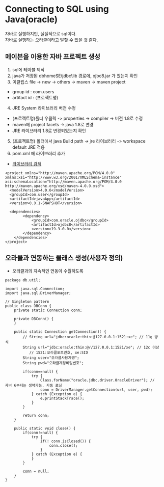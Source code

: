 # Connecting to SQL using Java(oracle)
자바로 실행하지만, 실질적으로 sql이다.   
자바로 실행하는 오라클이라고 말할 수 있을 것 같다.

## 메이븐을 이용한 자바 프로젝트 생성
1. sql에 테이블 제작
2. java가 저장된 dbhomeSE\jdbc\lib 경로에, ojbc8.jar 가 있는지 확인
3. 이클립스 file -> new -> others -> maven -> maven project 
  - group id : com.users
  - artifact id : (프로젝트명) 
4. JRE System 라이브러리 버전 수정
  - (프로젝트명)폴더 우클릭 -> properties -> compiler -> 버전 1.8로 수정
  - maven에 project facets -> java 1.8로 변경
  - JRE 라이브러리 1.8로 변경되었는지 확인
5. (프로젝트명) 폴더에서 java Build path -> jre 라이브러리 -> workspace default JRE 적용
6. pom.xml 에 라이브러리 추가
  - [라이브러리 검색](https://mvnrepository.com/)
```       
<project xmlns="http://maven.apache.org/POM/4.0.0" xmlns:xsi="http://www.w3.org/2001/XMLSchema-instance" xsi:schemaLocation="http://maven.apache.org/POM/4.0.0 http://maven.apache.org/xsd/maven-4.0.0.xsd">
  <modelVersion>4.0.0</modelVersion>
  <groupId>com.user</groupId>
  <artifactId>javaApp</artifactId>
  <version>0.0.1-SNAPSHOT</version>
  
  <dependencies>
		<dependency>
			<groupId>com.oracle.ojdbc</groupId>
			<artifactId>ojdbc8</artifactId>
			<version>19.3.0.0</version>
		</dependency>
	</dependencies>
</project>
```

## 오라클과 연동하는 클래스 생성(사용자 정의)
* 오라클과의 지속적인 연동이 수월하도록 
```
package db.util;

import java.sql.Connection;
import java.sql.DriverManager;

// Singleton pattern
public class DBConn {
	private static Connection conn;
	
	private DBConn() {
	}
	
	public static Connection getConnection() {
		// String url="jdbc:oracle:thin:@127.0.0.1:1521:xe"; // 11g 방식
		String url="jdbc:oracle:thin:@//127.0.0.1:1521/xe"; // 12c 이상
		   // 1521:오라클포트번호, xe:SID
		String user="오라클사용자명";
		String pwd="오라클계정비밀번호";
		
		if(conn==null) {
			try {
				Class.forName("oracle.jdbc.driver.OracleDriver"); // 자바 6부터는 생략가능. 자동 로딩
				conn = DriverManager.getConnection(url, user, pwd);
			} catch (Exception e) {
				e.printStackTrace();
			}
		}
		
		return conn;
	}
	
	public static void close() {
		if(conn!=null) {
			try {
				if(! conn.isClosed()) {
					conn.close();
				}
			} catch (Exception e) {
			}
		}
		
		conn = null;
	}
}
```

